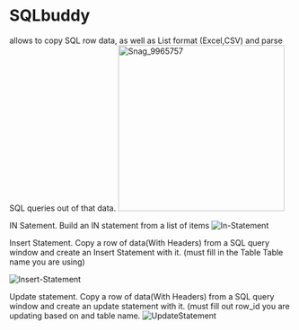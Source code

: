 # SQLbuddy 
allows to copy SQL row data, as well as List format (Excel,CSV) and parse SQL queries out of that data.
<img width="296" alt="Snag_9965757" src="https://imgur.com/Q3LoWKM">


IN Satement. Build an IN statement from a list of items
![In-Statement](https://github.com/NIckKilian/SQLbuddy/assets/78666274/cdd1b6a1-a271-4f67-a8ca-4e65d0faaf9d)

Insert Statement. Copy a row of data(With Headers) from a SQL query window and create an Insert Statement with it.
(must fill in the Table Table name you are using)

![Insert-Statement](https://github.com/NIckKilian/SQLbuddy/assets/78666274/43a929e7-d572-4daa-bf4d-309f3ec2388f)

Update statement. Copy a row of data(With Headers) from a SQL query window and create an update statement with it.
(must fill out row_id you are updating based on and table name.
![UpdateStatement](https://github.com/NIckKilian/SQLbuddy/assets/78666274/5329d007-31d4-4e51-880e-2e80252fdb68)

